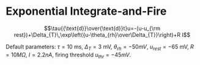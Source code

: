 # Exponential Integrate-and-Fire

$$\tau{{\text{d}}\over{\text{d}}t}u=-(u-u_{\rm rest})+\Delta_{T}\,\exp\left({u-\theta_{rh}\over\Delta_{T}}\right)+R I$$

Default parameters: $\tau=10$ ms, $\Delta_T=3$ mV, $\theta_{rh} = -50 mV$, $u_{rest} = -65$ mV, $R=10 M\Omega$, $I=2.2 nA$, firing threshold $u_{thr}=-45 mV$.

